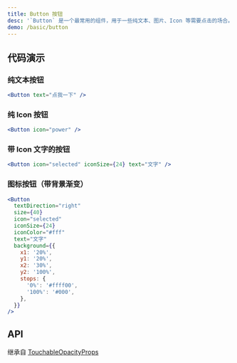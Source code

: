 ```yaml
---
title: Button 按钮
desc: '`Button` 是一个最常用的组件，用于一些纯文本、图片、Icon 等需要点击的场合。'
demo: /basic/button
---
```


## 代码演示

### 纯文本按钮

```jsx
<Button text="点我一下" />
```

### 纯 Icon 按钮

```jsx
<Button icon="power" />
```

### 带 Icon 文字的按钮

```jsx
<Button icon="selected" iconSize={24} text="文字" />
```

### 图标按钮（带背景渐变）

```jsx
<Button
  textDirection="right"
  size={40}
  icon="selected"
  iconSize={24}
  iconColor="#fff"
  text="文字"
  background={{
    x1: '20%',
    y1: '20%',
    x2: '30%',
    y2: '100%',
    stops: {
      '0%': '#ffff00',
      '100%': '#000',
    },
  }}
/>
```

## API

继承自 [TouchableOpacityProps](https://reactnative.dev/docs/touchableopacity#props)

<API name="ButtonProps"></API>
